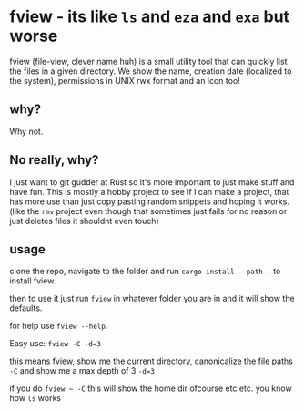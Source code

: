 # fview - its like `ls` and `eza` and `exa` but worse

fview (file-view, clever name huh) is a  small utility tool that can quickly list the files in a given directory.
We show the name, creation date (localized to the system), permissions in UNIX rwx format and an icon too!

## why?

Why not.

## No really, why?

I just want to git gudder at Rust so it's more important to just make stuff and have fun.
This is mostly a hobby project to see if I can make a project, that has more use than just
copy pasting random snippets and hoping it works. 
(like the `rmv` project even though that sometimes just fails for no reason or just deletes 
files it shouldnt even touch)

## usage

clone the repo, navigate to the folder and run `cargo install --path .` to install fview.

then to use it just run `fview` in whatever folder you are in and it will show the defaults.

for help use `fview --help`.

Easy use:
`fview -C -d=3`

this means fview, show me the current directory,
canonicalize the file paths `-C` and show me a max depth of 3 `-d=3`

if you do `fview ~ -C` this will show the home dir ofcourse etc etc. you know how `ls` works


